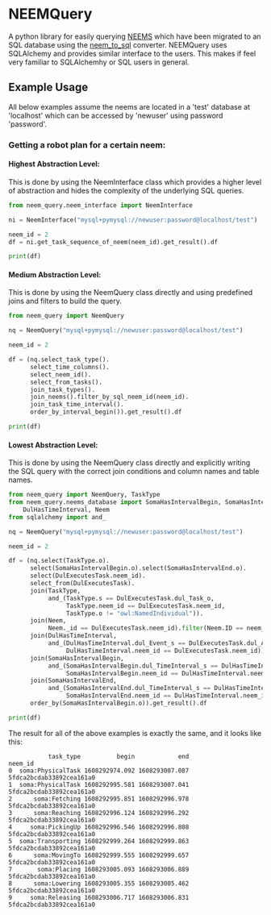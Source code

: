 # NEEMQuery

A python library for easily querying [NEEMS](https://ease-crc.github.io/soma/owl/1.1.0/NEEM-Handbook.pdf) which have
been migrated to an SQL database using the [neem_to_sql](https://github.com/AbdelrhmanBassiouny/neem_to_sql) converter.
NEEMQuery uses SQLAlchemy and provides similar interface to the users. This makes if feel very familiar to SQLAlchemhy
or SQL users in general.

## Example Usage

All below examples assume the neems are located in a 'test' database at 'localhost' which can be accessed by 'newuser'
using password 'password'.

### Getting a robot plan for a certain neem:

#### Highest Abstraction Level:

This is done by using the NeemInterface class which provides a higher level of abstraction and hides the complexity of
the underlying SQL queries.

```Python
from neem_query.neem_interface import NeemInterface

ni = NeemInterface("mysql+pymysql://newuser:password@localhost/test")

neem_id = 2
df = ni.get_task_sequence_of_neem(neem_id).get_result().df

print(df)
```

#### Medium Abstraction Level:

This is done by using the NeemQuery class directly and using predefined joins and filters to build the query.

```Python
from neem_query import NeemQuery

nq = NeemQuery("mysql+pymysql://newuser:password@localhost/test")

neem_id = 2

df = (nq.select_task_type().
      select_time_columns().
      select_neem_id().
      select_from_tasks().
      join_task_types().
      join_neems().filter_by_sql_neem_id(neem_id).
      join_task_time_interval().
      order_by_interval_begin()).get_result().df

print(df)
```

#### Lowest Abstraction Level:

This is done by using the NeemQuery class directly and explicitly writing the SQL query with the correct join conditions
and column names and table names.

```Python
from neem_query import NeemQuery, TaskType
from neem_query.neems_database import SomaHasIntervalBegin, SomaHasIntervalEnd, DulExecutesTask,\
    DulHasTimeInterval, Neem
from sqlalchemy import and_

nq = NeemQuery("mysql+pymysql://newuser:password@localhost/test")

neem_id = 2

df = (nq.select(TaskType.o).
      select(SomaHasIntervalBegin.o).select(SomaHasIntervalEnd.o).
      select(DulExecutesTask.neem_id).
      select_from(DulExecutesTask).
      join(TaskType,
           and_(TaskType.s == DulExecutesTask.dul_Task_o,
                TaskType.neem_id == DulExecutesTask.neem_id,
                TaskType.o != "owl:NamedIndividual")).
      join(Neem,
           Neem._id == DulExecutesTask.neem_id).filter(Neem.ID == neem_id).
      join(DulHasTimeInterval,
           and_(DulHasTimeInterval.dul_Event_s == DulExecutesTask.dul_Action_s,
                DulHasTimeInterval.neem_id == DulExecutesTask.neem_id)).
      join(SomaHasIntervalBegin,
           and_(SomaHasIntervalBegin.dul_TimeInterval_s == DulHasTimeInterval.dul_TimeInterval_o,
                SomaHasIntervalBegin.neem_id == DulHasTimeInterval.neem_id)).
      join(SomaHasIntervalEnd,
           and_(SomaHasIntervalEnd.dul_TimeInterval_s == DulHasTimeInterval.dul_TimeInterval_o,
                SomaHasIntervalEnd.neem_id == DulHasTimeInterval.neem_id)).
      order_by(SomaHasIntervalBegin.o)).get_result().df

print(df)
```

The result for all of the above examples is exactly the same,
and it looks like this:

```
           task_type          begin            end                   neem_id
0  soma:PhysicalTask 1608292974.092 1608293007.087  5fdca2bcdab33892cea161a0
1  soma:PhysicalTask 1608292995.581 1608293007.041  5fdca2bcdab33892cea161a0
2      soma:Fetching 1608292995.851 1608292996.978  5fdca2bcdab33892cea161a0
3      soma:Reaching 1608292996.124 1608292996.292  5fdca2bcdab33892cea161a0
4     soma:PickingUp 1608292996.546 1608292996.808  5fdca2bcdab33892cea161a0
5  soma:Transporting 1608292999.264 1608292999.863  5fdca2bcdab33892cea161a0
6      soma:MovingTo 1608292999.555 1608292999.657  5fdca2bcdab33892cea161a0
7       soma:Placing 1608293005.093 1608293006.889  5fdca2bcdab33892cea161a0
8      soma:Lowering 1608293005.355 1608293005.462  5fdca2bcdab33892cea161a0
9     soma:Releasing 1608293006.717 1608293006.831  5fdca2bcdab33892cea161a0
```
